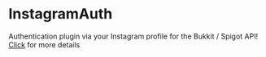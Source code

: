 # InstagramAuth
Authentication plugin via your Instagram profile for the Bukkit / Spigot API!
<a href="https://www.spigotmc.org/resources/instagramauth.98342/">Click</a> for more details
